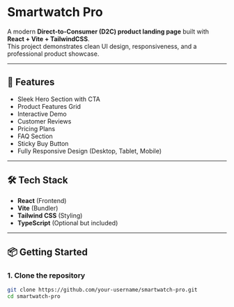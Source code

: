 # Smartwatch Pro

A modern **Direct-to-Consumer (D2C) product landing page** built with **React + Vite + TailwindCSS**.  
This project demonstrates clean UI design, responsiveness, and a professional product showcase.

---

## 🚀 Features
- Sleek Hero Section with CTA
- Product Features Grid
- Interactive Demo
- Customer Reviews
- Pricing Plans
- FAQ Section
- Sticky Buy Button
- Fully Responsive Design (Desktop, Tablet, Mobile)

---

## 🛠️ Tech Stack
- **React** (Frontend)
- **Vite** (Bundler)
- **Tailwind CSS** (Styling)
- **TypeScript** (Optional but included)

---

## 📦 Getting Started

### 1. Clone the repository
```bash
git clone https://github.com/your-username/smartwatch-pro.git
cd smartwatch-pro
